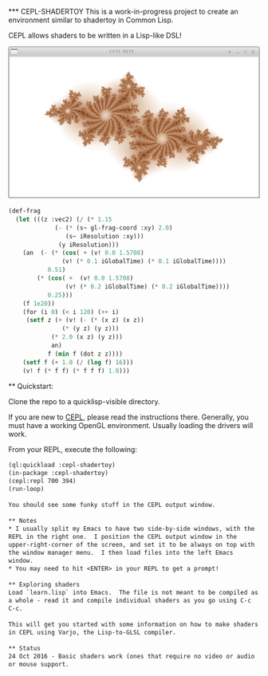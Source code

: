 *** CEPL-SHADERTOY
This is a work-in-progress project to create an environment similar to shadertoy in Common Lisp.

CEPL allows shaders to be written in a Lisp-like DSL!

![screenshot](Screenshot.png?raw=true)
```lisp
(def-frag
  (let (((z :vec2) (/ (* 1.15
			 (- (* (s~ gl-frag-coord :xy) 2.0)
			    (s~ iResolution :xy)))
		      (y iResolution)))
	(an  (- (* (cos( + (v! 0.0 1.5708)
			   (v! (* 0.1 iGlobalTime) (* 0.1 iGlobalTime))))
		   0.51)
		(* (cos( +  (v! 0.0 1.5708)
			    (v! (* 0.2 iGlobalTime) (* 0.2 iGlobalTime))))
		   0.25)))
	(f 1e20))
    (for (i 0) (< i 120) (++ i)
	 (setf z (+ (v! (- (* (x z) (x z))
			   (* (y z) (y z)))
			(* 2.0 (x z) (y z)))
		    an)
	       f (min f (dot z z))))
    (setf f (+ 1.0 (/ (log f) 16)))
    (v! f (* f f) (* f f f) 1.0)))
```

** Quickstart:

Clone the repo to a quicklisp-visible directory.

If you are new to [CEPL](https://github.com/cbaggers/cepl), please read the instructions there.  Generally, you must have a working OpenGL environment.  Usually loading the drivers will work.

From your REPL, execute the following:

```Lisp
(ql:quickload :cepl-shadertoy)
(in-package :cepl-shadertoy)
(cepl:repl 700 394)
(run-loop)

You should see some funky stuff in the CEPL output window.

** Notes
* I usually split my Emacs to have two side-by-side windows, with the REPL in the right one.  I position the CEPL output window in the upper-right-corner of the screen, and set it to be always on top with the window manager menu.  I then load files into the left Emacs window.
* You may need to hit <ENTER> in your REPL to get a prompt!

** Exploring shaders
Load `learn.lisp` into Emacs.  The file is not meant to be compiled as a whole - read it and compile individual shaders as you go using C-c C-c.

This will get you started with some information on how to make shaders in CEPL using Varjo, the Lisp-to-GLSL compiler.

** Status
24 Oct 2016 - Basic shaders work (ones that require no video or audio or mouse support.




